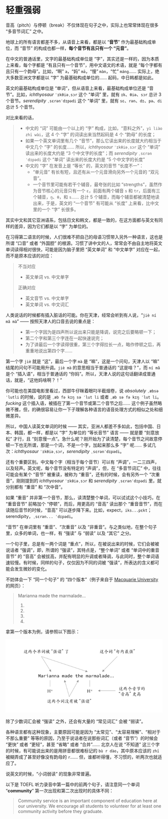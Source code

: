 # 轻重强弱

音高（pitch）与停顿（break）不仅体现在句子之中，实际上也常常体现在很多 “多音节词汇” 之中。

地球上的所有语言都差不多，从语音上来看，都是以 “**音节**” 作为最基础构成单位，而 “音节” 的构成也都一样，**每个音节有且只有一个 “元音”**。

在中文的普通话里，文字的最基础构成单位是 “字”，其实还是一样的，因为本质上来看，每个字都是 “有且只有一个音节”，用中文语文的术语，就是 “每个字都有且只有一个韵母”。比如，“啊” `a`，“妈” `mā`，“慢” `màn`，“忙” `máng`…… 实际上，绝大多数亚洲文字都是以 “字” 为最基础构成单位的…… 起码，中日韩都是如此。

英文的最基础构成单位是 “单词”，但从语音上来看，最基础构成单位还是 “音节”。比如，*ichthyosaur* `ˈɪkθiəˌsɔr` 这个 “单词” 里，就有 `ɪk`、`θiə`、`sɔr` 总计 3 个音节。*serendipity* `ˌsɛrənˈdɪpədi` 这个 “单词” 里，就有 `sɛ`、`rən`、`dɪ`、`pə`、`di` 总计 5 个音节。

对比来看的话，

> * 中文的 “词” 可能由一个以上的 “字” 构成，比如，“意料之外”，`yì liào zhī wài`，这 4 个 “字” 的词读出来当然起码是 4 个 “韵母” 的长度；
> * 如果一个英文单词里有几个 “音节”，那么它读出来的长度就大约相当于中文几个 “字” 的长度…… 所以，*ichthyosaur* `ˈɪkθiəˌsɔr` 这个 “单词” 读出来的长度大约是 “3 个中文字的长度”；而 *serendipity* `ˌsɛrənˈdɪpədi` 这个 “单词”  读出来的长度大约是 “5 个中文字的长度”
> * 中文的 “字” 在发音上是 “等长” 的，英文的音节 “长度不一”：
>   * “单元音” 有长有短，且还有从一个元音滑向另外一个元音的 “双元音”。
>   * 一个音节里可能有若干个辅音，最夸张的比如 “strengths”，虽然作为音节核心的元音只有一个 `ɛ`，前面有两个辅音 `s` 和 `tr`，后面有三个辅音，`ŋ`、`θ`，和 `s`…… 总计 5 个辅音，而每个辅音都被清楚地读出来，于是，英文的 “一个音节” 有可能从 “长度” 上来看，比中文里的一个 “字” 长很多。

其实中文和其它亚洲语系，包括日文和韩文，都是一致的，在这方面都与英文有同样的差异，因为它们都是以 “字” 为单位的。

在习得第二语言的时候，人们很难不把自己的母语习惯带入另外一种语言，这也是所谓 “口音” 或者 “外国腔” 的根源。习惯了讲中文的人，常常会不由自主地将英文单词读得相对很快，可能是因为脑子里把 “英文单词” 和 “中文单字” 对应在一起，而不是原本应该的对应：

> 不当对应
>
> * 英文单词 vs. 中文单字
>
> 正确对应
>
> * 英文音节 vs. 中文单字
> * 英文单词 vs. 中文词汇

人类说话的时候都有插入脏话的可能。你在天津，经常会听到有人说，“`jiè ní mǎ mà`” —— 按照天津人的口音去说的重点是：

> * 第一个字因为是四声所以说出来只能是降调，说完之后要略顿一下；
> * 第二个字和第三个字连在一起快速说完；
> * 为了讲最后一个字读得很重，第三个字得拉长一点，略作停顿之后，再重重地说出第四个字……

第一个字 `jiè` 就是 “这”，最后一个字 `mà` 是 “嘛”，这是一个问句，天津人以 “嘛” 结尾的问句不可能用升调。`jiè mà` 的意思相当于普通话的 “这是啥？”，而 `ní mǎ` 是个 “插入语”，相当于普通话的 “你妈”。所以，天津人说的这句话翻译成普通话，就是，“这他妈啥啊？！”

你可能也在美国电影里看过，西部牛仔眯着眼叼半截烟卷，说 *absolutely* `ˌæbsəˈlutli` 的时候，说的是 `ˌæb fə kɪŋ sə ˈlut li` 或者 `ˌæb sə fə kɪŋ ˈlut li`。*fucking* 这个插入语，被插在了第一个音节或第二个音节之后…… 这个例子虽然略微不雅，但，的确很容易让你一下子理解各种语言的语音处理方式的相似之处和细微差异。

所以，中国人读英文单词的时候 —— 其实，亚洲人都差不多如此，包括中国、日本、韩国，都一样，都是以 “字” 为单位的 “等长音节” 语言 —— 就是要 “刻意放松” 才行，且 “刻意慢一点”。急什么呢？刚开始为了读清楚，每个音节之间故意停顿一下也无所谓，那是一个词，不是一个字，加起来那么多 “字” 呢…… 多试几次：*ichthyosaur* `ˈɪkθiəˌsɔr`，*serendipity* `ˌsɛrənˈdɪpədi`。

还有个重要区别。中文每个字（相当于每个音节）可以有 “声调”，一二三四声，以及轻声。英文呢，每个音节没有特定的 “声调”，但，在 “多音节词汇” 中，往往可能会有某个 “音节” 被重读，被称为 “重音”，还有的时候，会有另外一个 “次重音”，刚刚提到的 *ichthyosaur* `ˈɪkθiəˌsɔr`  和 *serendipity* `ˌsɛrənˈdɪpədi` 里，就分别都有 “重音” 和 “次中音”。 

如果 “重音” 并非第一个音节，那么，读清楚整个单词，可以试试这个小技巧，在 “重音音节” 前略加个 “停顿”，而后，用更高的 “音高” 读出那个 “重音音节”，而在读随后音节的时候，“音高” 可以逐步降下来。比如，expect，`iks...pɛkt`；serendipity，`ˌsɛrən... ˈdɪpədi`。

“音节” 在单词里有 “重音”、“次重音” 以及 “非重音”。与之类似地，在整个句子里，众多的单词，也一样，有 “强读” 与 “弱读” 以及 “其它” 之分。

一个句子里，总是有一两个词是 “重点”，所以，在被说出来的时候，它们会被被说话者 “强调”，即，所谓的 “强读”，其特点是，“整个单词” 或者 “单词中的重音音节” 的 “音高” 会被拔高，并配有明显的升调或者降调，与此同时，整个单词语速较慢。有时候，同样的句子，仅仅因为不同的词被 “强读”，所表达的含义都可能会发生微妙的变化。

不妨体会一下 “同一个句子” 的 “四个版本”（例子来自于 [Macquarie University](https://www.mq.edu.au/about/about-the-university/our-faculties/medicine-and-health-sciences/departments-and-centres/department-of-linguistics/our-research/phonetics-and-phonology/speech/phonetics-and-phonology/Intonation-tobi-introduction) 的网页）：

> Marianna made the marmalade...
> 1. <audio src="audios/marm1.wav" />
> 2. <audio src="audios/marm2.wav" />
> 3. <audio src="audios/marm3.wav" />
> 4. <audio src="audios/marm4.wav" />

拿第一个版本为例，请参照以下图示：

![](images/nuclear-accented-words.png)

除了少数词汇会被 “强读” 之外，还会有大量的 “常见词汇” 会被 “弱读”。

各种语言都有这种现象，主要原因可能是因为 “太常见”、“太容易理解”、“相对于不那么重要” 等等的原因，乃至于说话者在说那些词汇（或者 “音节”）的时候会 “更快” 或者 “更轻”，甚至 “省略” 或者 “合并”…… 北京人在说 “不知道” 这三个字的时候，有可能说出来的是用拼音都很难标记的 `bù r dào`，其中原本应该的 `zhī` 被糊弄成了甚至好像没有韵母的 `r`…… 但，谁都听得懂，不习惯的，听两次也就适应了。

说英文的时候，“小词弱读” 的现象非常普遍。

以下是 TOEFL 听力录音中第一篇中的前两个句子，请注意同一个单词 “**community**” 第一次出现和第二次出现时的具体不同：

> Community service is an important component of education here at our university. We encourage all students to volunteer for at least one community activity before they graduate.

<audio src="audios/toefl-sampe-01.mp3" />

这段录音中所有被强读的词汇在以下的文本中被加重标记（而没有标记的，就是被弱读的）：

> **Community** **service** is an **important** **component** of **education** **here** at our **university**. We **encourage** **all** **students** to **volunteer** for at **least** **one** community **activity** **before** they **graduate**.

某个单词被强读或者被弱读的时候，该单词的元音长短和重音所在（如果是多音节单词的话）都会相应发生变化，具体常见变化如下：

如果一个单词被强读，那么这个单词中的：

- 长元音会被读的很清楚，并且足够长，甚至显得更长一些；
- 双元音会被读的很饱满，并且显得很有弹性；
- 落在重音上的短元音都会显得更长一些；
- 重音所在的音节可能带着不同的声调（平调、升调、降调）……
- 重音所在的音节可能带着不同的音高（往往是 “高”、“中”、“低” 中的 “高”）……

如果一个单词被弱读，那么这个单词中的：

- 长元音会变得短一些（几乎与短元音的长度相当）；
- 重音音节会变得与非重音音节一样轻；
- 很多元音都会发生变化，向/ə/靠拢；
- 轻辅音/s/、/t/、/k/、/f/之后的元音/ə/可能会直接被省略掉；
- 整个单词所处的音高往往是 “高”、“中”、“低” 之中的 “低”，最多是 “中”……

其实，哪怕在单独读某一个单词的时候，其中元音的长短都会受到重音重读的影响。比如，“city” 这个单词，重音在第一个音节上，而两处的元音是一样的：/ˈsi-ti/；但是只要你把第一个音节读得足够重，自然而然就能感觉到第一个/i/要比第二个/i/长。

大多数助动词、系动词、介词、连词、冠词、代词，都有两种发音形式：“强读式”、“弱读式”。这些单词往往都是单音节单词。在自然语流中，它们更多的情况下是以弱读式读出的。以下是其中最常见最普及的强读式、弱读式对照列表。注意，以下的列表不能当作规则使用，不是所有的虚词在任何情况下都必须弱读；也不是所有的实词都必须被强读。下面的列表只是在描述现象。

- a: /eɪ/→/ə/
- am: /æm/→/əm, m/
- an: /æn/→/ən, n/
- and: /ænd/→/ənd, nd, ən, n/
- any: /'eni/→/ni/
- are: /a:/→/ə/
- as: /æs/→/əz/
- at: /æt/→/ət/
- but: /bʌt/→/bət/
- can: /kæn/→/kən, kn, kŋ/
- could: /kud/→/kəd, kd/
- do: /duː/→/du, də, d/
- does: /dʌz/→/dəz, z, s/
- for: /fɔː/→/fə/
- from: /frɔm/→/frəm, frm/
- had: /hæd/→/həd, əd, d/
- has: /hæz/→/həz, əz, z, s/
- have: /hæv/→/həv, əv, v/
- he: /hiː/→/hi, iː, i/
- her: /həː/→/hə, əː, ə/
- him: /him/→/im/
- his: /hiz/→/iz/
- I: /ai/→/aː, ə/
- is: /iz/→/s, z/
- many: /'meni/→/mni/
- me: /miː/→/mi/
- must: /mʌst/→/məst, məs/
- my: /mai/→/mi/
- of: /əv/→/əv, v, ə/
- our: /ɑʊɚ/→/ar/
- shall: /ʃæl/→/ʃəl, ʃl/
- she: /ʃiː/→/ʃi/
- should: /ʃud/→/ʃəd, ʃd, ʃt/
- so: /səʊ/→/sə/
- some: /sʌm/→/səm, sm/
- such: /sʌʧ/→/səʧ/
- than: /ðæn/→/ðən, ðn/
- that: /ðæt/→/ðət/
- the: /ði:/→/ði, ðə/
- them: /ðem/→/ðəm, ðm, əm, m/
- then: /ðen/→/ðən/
- to: /tuː/→/tu, tə/
- us: /us/→/əs/
- was: /wɔz/→/wəz, wə/
- we: /wiː/→/wi/
- were: /wəː/→/wə/
- when: /wen/→/wən/
- will: /wil/→/əl, l/
- would: /wud/→/wəd, əd, d/
- you: /juː/→/ju/

到了这一节，我们开始逐步深入关注越来越多的 “细节” 了，尽管，我们尚未对被认为是 “最基础” 的 “音素” 进行研究。但，“能注意到这些细节” 的前提，需要 “重复强调”：

> 已经有一段时间的 “生学硬练” 作为基础……
